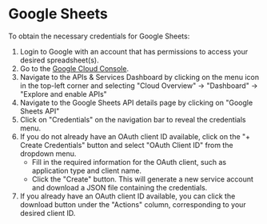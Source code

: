# Google Sheets

To obtain the necessary credentials for Google Sheets:

1. Login to Google with an account that has permissions to access your desired spreadsheet(s).
2. Go to the [Google Cloud Console](https://console.cloud.google.com/).
3. Navigate to the APIs & Services Dashboard by clicking on the menu icon in the top-left corner and selecting "Cloud Overview" -> "Dashboard" -> "Explore and enable APIs"
4. Navigate to the Google Sheets API details page by clicking on "Google Sheets API"
5. Click on "Credentials" on the navigation bar to reveal the credentials menu.
6. If you do not already have an OAuth client ID available, click on the "+ Create Credentials" button and select "OAuth Client ID" from the dropdown menu.
    - Fill in the required information for the OAuth client, such as application type and client name.
    - Click the "Create" button. This will generate a new service account and download a JSON file containing the credentials.
7. If you already have an OAuth client ID available, you can click the download button under the "Actions" column, corresponding to your desired client ID.